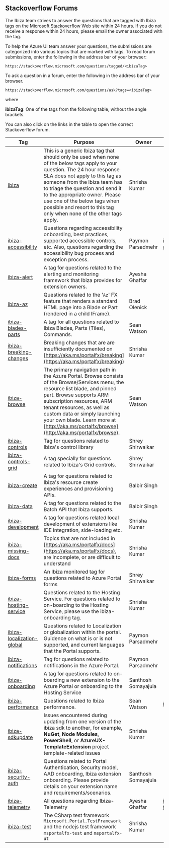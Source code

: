 
<a name="stackoverflow-forums"></a>
## Stackoverflow Forums

The Ibiza team strives to answer the questions that are tagged with Ibiza tags on the Microsoft [Stackoverflow](https://stackoverflow.microsoft.com) Web site within 24 hours. If you do not receive a response within 24 hours, please email the owner associated with the tag.

To help the Azure UI team answer your questions, the submissions are categorized into various topics that are marked with tags. 
To read forum submissions, enter the following in the address bar of your browser:

```https://stackoverflow.microsoft.com/questions/tagged/<ibizaTag>```

To ask a question in a forum, enter the following in the address bar of your browser.

```https://stackoverflow.microsoft.com/questions/ask?tags=<ibizaTag>```

where
 
**ibizaTag**:  One of the tags from the following table, without the angle brackets.

You can also click on the links in the table to open the correct Stackoverflow forum.

| Tag                                                                                                   | Purpose                                                                                       | Owner               | Contact |
| ----------------------------------------------------------------------------------------------------- | --------------------------------------------------------------------------------------------- | ------------------- | ------- |
| [ibiza](https://stackoverflow.microsoft.com/questions/tagged/ibiza)                                   | This is a generic Ibiza tag that should only be used when none of the below tags apply to your question. The 24 hour response SLA does not apply to this tag as someone from the Ibiza team has to triage the question and send it to the appropriate owner. Please use one of the below tags when possible and resort to this tag only when none of the other tags apply.   | Shrisha Kumar     | |
| [ibiza-accessibility](https://stackoverflow.microsoft.com/questions/tagged/ibiza-accessibility)       | Questions regarding accessibility onboarding, best practices, supported accessible controls, etc. Also, questions regarding the accessibility bug process and exception process.         | Paymon Parsadmehr   | <a href="mailto:ibiza-accessibility@microsoft.com?subject=Stackoverflow: Accessibility">ibiza-accessibility@microsoft.com </a> |
|[ibiza-alert](https://stackoverflow.microsoft.com/questions/tagged/ibiza-alert)|A tag for questions related to the alerting and monitoring framework that Ibiza provides for extension owners.|Ayesha Ghaffar| |
| [ibiza-az](https://stackoverflow.microsoft.com/questions/tagged/ibiza-az)                             | Questions related to the '`Az`' FX feature that renders a standard HTML page into a Blade or Part (rendered in a child IFrame). | Brad Olenick | |
| [ibiza-blades-parts](https://stackoverflow.microsoft.com/questions/tagged/ibiza-blades-parts)         | A tag for all questions related to Ibiza Blades, Parts (Tiles), Commands.                     | Sean Watson         | |
| [ibiza-breaking-changes](https://stackoverflow.microsoft.com/questions/tagged/ibiza-breaking-changes) | Breaking changes that are are insufficiently documented on [https://aka.ms/portalfx/breaking](https://aka.ms/portalfx/breaking)  | Shrisha Kumar | |
| [ibiza-browse](https://stackoverflow.microsoft.com/questions/tagged/ibiza-browse)                     | The primary navigation path in the Azure Portal. Browse consists of the Browse/Services menu, the resource list blade, and pinned part. Browse supports ARM subscription resources, ARM tenant resources, as well as custom data or simply launching your own blade. Learn more at [http://aka.ms/portalfx/browse](http://aka.ms/portalfx/browse).                                                     | Sean Watson         | |
| [ibiza-controls](https://stackoverflow.microsoft.com/questions/tagged/ibiza-controls)                 | Tag for questions related to Ibiza's control library                                | Shrey Shirwaikar    | |
| [ibiza-controls-grid](https://stackoverflow.microsoft.com/questions/tagged/ibiza-controls-grid)       | A tag specially for questions related to Ibiza's Grid controls.   | Shrey Shirwaikar    | |
| [ibiza-create](https://stackoverflow.microsoft.com/questions/tagged/ibiza-create) | A tag for questions related to Ibiza's resource create experiences and provisioning APIs. | Balbir Singh        | |
| [ibiza-data](https://stackoverflow.microsoft.com/questions/tagged/ibiza-data) | A tag for questions related to the Batch API that Ibiza supports. | Balbir Singh | |
| [ibiza-development](https://stackoverflow.microsoft.com/questions/tagged/ibiza-development)   | A tag for questions related local development of extensions like IDE integration, side-loading etc. | Shrisha Kumar | |
| [ibiza-missing-docs](https://stackoverflow.microsoft.com/questions/tagged/ibiza-docs)         | Topics that are not included in [https://aka.ms/portalfx/docs](https://aka.ms/portalfx/docs), are incomplete, or are difficult to understand  | Shrisha Kumar | |
| [ibiza-forms](https://stackoverflow.microsoft.com/questions/tagged/ibiza-forms)                       | An Ibiza monitored tag for questions related to Azure Portal forms                            | Shrey Shirwaikar    | |
| [ibiza-hosting-service](https://stackoverflow.microsoft.com/questions/tagged/ibiza-hosting-service)   | Questions related to the Hosting Service. For questions related to on-boarding to the Hosting Service, please use the ibiza-onboarding tag. | Shrisha Kumar | |
| [ibiza-localization-global](https://stackoverflow.microsoft.com/questions/tagged/ibiza-localization-global) | Questions related to Localization or globalization within the portal. Guidence on what is or is not supported, and current languages that the Portal supports.                                                             | Paymon Parsadmehr   | |
| [ibiza-notifications](https://stackoverflow.microsoft.com/questions/tagged/ibiza-notifications) | Tag for questions related to notifications in the Azure Portal. | Paymon Parsadmehr | |
| [ibiza-onboarding](https://stackoverflow.microsoft.com/questions/tagged/ibiza-onboarding) | A tag for questions related to on-boarding a new extension to the Azure Portal or onboarding to the Hosting Service | Santhosh Somayajula | |
| [ibiza-performance](https://stackoverflow.microsoft.com/questions/tagged/ibiza-performance)           | Questions related to Ibiza performance.                                                       | Sean Watson         | <a href="mailto:ibiza-perf@microsoft.com?subject=Stackoverflow: Performance">ibiza-perf@microsoft.com </a> |
| [ibiza-sdkupdate](https://stackoverflow.microsoft.com/questions/tagged/ibiza-sdkupdate)               | Issues encountered during updating from one version of the ibiza sdk to another, for example,  **NuGet**, **Node Modules**, **PowerShell**, or **AzureUX-TemplateExtension** project template-related issues   | Shrisha Kumar | |
| [ibiza-security-auth](https://stackoverflow.microsoft.com/questions/tagged/ibiza-security-auth)       | Questions related to Portal Authentication, Security model, AAD onboarding, Ibiza extension onboarding. Please provide details on your extension name and requirements/scenarios.                                         | Santhosh Somayajula | |
| [ibiza-telemetry](https://stackoverflow.microsoft.com/questions/tagged/ibiza-telemetry)               | All questions regarding Ibiza-Telemetry                                                       | Ayesha Ghaffar | ibiza-telemetry@microsoft.com</a> |
| [ibiza-test](https://stackoverflow.microsoft.com/questions/tagged/ibiza-test)                         | The CSharp test framework `Microsoft.Portal.TestFramework` and the nodejs test framework `msportalfx-test` and `msportalfx-ut` | Shrisha Kumar | |